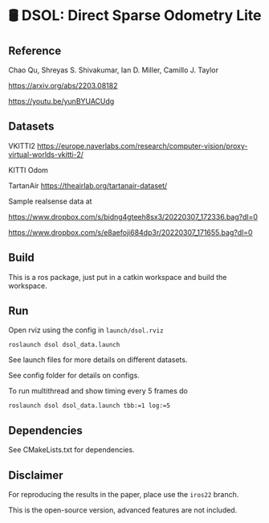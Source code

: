 # 🛢️ DSOL: Direct Sparse Odometry Lite

## Reference

Chao Qu, Shreyas S. Shivakumar, Ian D. Miller, Camillo J. Taylor

https://arxiv.org/abs/2203.08182

https://youtu.be/yunBYUACUdg

## Datasets

VKITTI2 https://europe.naverlabs.com/research/computer-vision/proxy-virtual-worlds-vkitti-2/

KITTI Odom 

TartanAir https://theairlab.org/tartanair-dataset/

Sample realsense data at

https://www.dropbox.com/s/bidng4gteeh8sx3/20220307_172336.bag?dl=0

https://www.dropbox.com/s/e8aefoji684dp3r/20220307_171655.bag?dl=0

## Build

This is a ros package, just put in a catkin workspace and build the workspace.

## Run
Open rviz using the config in `launch/dsol.rviz`

```
roslaunch dsol dsol_data.launch
```

See launch files for more details on different datasets.

See config folder for details on configs.

To run multithread and show timing every 5 frames do
```
roslaunch dsol dsol_data.launch tbb:=1 log:=5
```

## Dependencies

See CMakeLists.txt for dependencies.

## Disclaimer

For reproducing the results in the paper, place use the `iros22` branch.

This is the open-source version, advanced features are not included.

